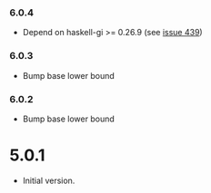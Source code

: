 ### 6.0.4

+ Depend on haskell-gi >= 0.26.9 (see [issue 439](https://github.com/haskell-gi/haskell-gi/issues/439))

### 6.0.3

+ Bump base lower bound

### 6.0.2

+ Bump base lower bound

5.0.1
=====

+ Initial version.
